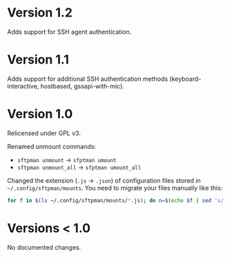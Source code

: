 # Version 1.2

Adds support for SSH agent authentication.


# Version 1.1

Adds support for additional SSH authentication methods
(keyboard-interactive, hostbased, gssapi-with-mic).


# Version 1.0

Relicensed under GPL v3.

Renamed unmount commands:
- `sftpman unmount` -> `sfptman umount`
- `sftpman unmount_all` -> `sfptman umount_all`

Changed the extension (`.js` -> `.json`) of configuration files stored in `~/.config/sftpman/mounts`.
You need to migrate your files manually like this:

```bash
for f in $(ls ~/.config/sftpman/mounts/*.js); do n=$(echo $f | sed 's/.js$/.json/'); mv $f $n; done;
```

# Versions < 1.0

No documented changes.
